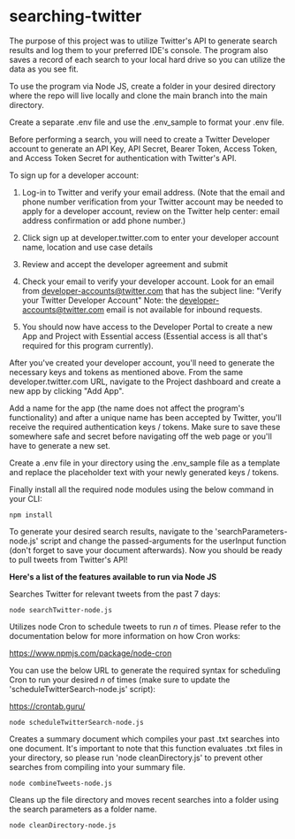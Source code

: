 # searching-twitter
The purpose of this project was to utilize Twitter's API to generate search results and log them to your preferred IDE's console. The program also saves a record of each search to your local hard drive so you can utilize the data as you see fit.

To use the program via Node JS, create a folder in your desired directory where the repo will live locally and clone the main branch into the main directory.

Create a separate .env file and use the .env_sample to format your .env file.

Before performing a search, you will need to create a Twitter Developer account to generate an API Key, API Secret, Bearer Token, Access Token, and Access Token Secret for authentication with Twitter's API.

To sign up for a developer account:

1) Log-in to Twitter and verify your email address. (Note that the email and phone number verification from your Twitter account may be needed to apply for a developer account, review on the Twitter help center: email address confirmation or add phone number.)

2) Click sign up at developer.twitter.com to enter your developer account name, location and use case details

3) Review and accept the developer agreement and submit

4) Check your email to verify your developer account. Look for an email from developer-accounts@twitter.com that has the subject line: "Verify your Twitter Developer Account" Note: the developer-accounts@twitter.com email is not available for inbound requests.

5) You should now have access to the Developer Portal to create a new App and Project with Essential access (Essential access is all that's required for this program currently).

After you've created your developer account, you'll need to generate the necessary keys and tokens as mentioned above. From the same developer.twitter.com URL, navigate to the Project dashboard and create a new app by clicking "Add App". 

Add a name for the app (the name does not affect the program's functionality) and after a unique name has been accepted by Twitter, you'll receive the required authentication keys / tokens. Make sure to save these somewhere safe and secret before navigating off the web page or you'll have to generate a new set. 

Create a .env file in your directory using the .env_sample file as a template and replace the placeholder text with your newly generated keys / tokens.

Finally install all the required node modules using the below command in your CLI: 
```
npm install
```

To generate your desired search results, navigate to the 'searchParameters-node.js' script and change the passed-arguments for the userInput function (don't forget to save your document afterwards). Now you should be ready to pull tweets from Twitter's API!

**Here's a list of the features available to run via Node JS**

Searches Twitter for relevant tweets from the past 7 days:
```
node searchTwitter-node.js
```

Utilizes node Cron to schedule tweets to run _n_ of times. Please refer to the documentation below for more information on how Cron works:

https://www.npmjs.com/package/node-cron

You can use the below URL to generate the required syntax for scheduling Cron to run your desired _n_ of times (make sure to update the 'scheduleTwitterSearch-node.js' script): 

https://crontab.guru/

```
node scheduleTwitterSearch-node.js
```

Creates a summary document which compiles your past .txt searches into one document. It's important to note that this function evaluates .txt files in your directory, so please run 'node cleanDirectory.js' to prevent other searches from compiling into your summary file.
```
node combineTweets-node.js
```

Cleans up the file directory and moves recent searches into a folder using the search parameters as a folder name.
```
node cleanDirectory-node.js
```
